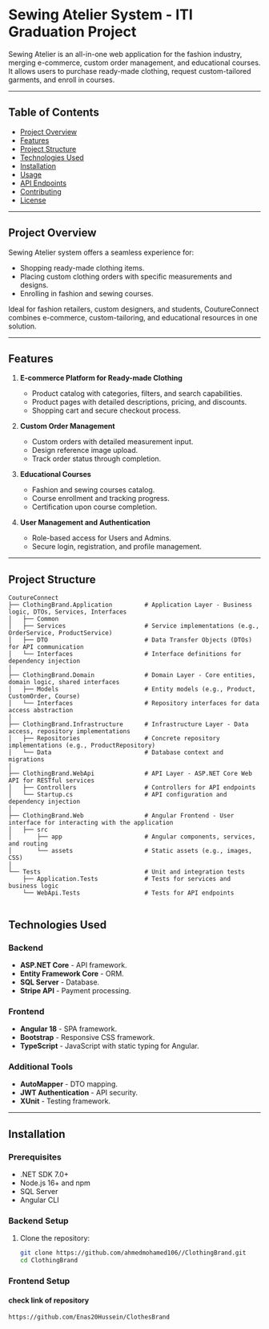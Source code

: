 # Sewing Atelier System - ITI Graduation Project

Sewing Atelier is an all-in-one web application for the fashion industry, merging e-commerce, custom order management, and educational courses. It allows users to purchase ready-made clothing, request custom-tailored garments, and enroll in courses.

---

## **Table of Contents**

- [Project Overview](#project-overview)
- [Features](#features)
- [Project Structure](#project-structure)
- [Technologies Used](#technologies-used)
- [Installation](#installation)
- [Usage](#usage)
- [API Endpoints](#api-endpoints)
- [Contributing](#contributing)
- [License](#license)

---

## **Project Overview**

Sewing Atelier system offers a seamless experience for:
- Shopping ready-made clothing items.
- Placing custom clothing orders with specific measurements and designs.
- Enrolling in fashion and sewing courses.

Ideal for fashion retailers, custom designers, and students, CoutureConnect combines e-commerce, custom-tailoring, and educational resources in one solution.

---

## **Features**

1. **E-commerce Platform for Ready-made Clothing**
   - Product catalog with categories, filters, and search capabilities.
   - Product pages with detailed descriptions, pricing, and discounts.
   - Shopping cart and secure checkout process.
  
2. **Custom Order Management**
   - Custom orders with detailed measurement input.
   - Design reference image upload.
   - Track order status through completion.

3. **Educational Courses**
   - Fashion and sewing courses catalog.
   - Course enrollment and tracking progress.
   - Certification upon course completion.

4. **User Management and Authentication**
   - Role-based access for Users and Admins.
   - Secure login, registration, and profile management.

---

## **Project Structure**

```plaintext
CoutureConnect
├── ClothingBrand.Application         # Application Layer - Business logic, DTOs, Services, Interfaces
│   ├── Common
│   ├── Services                      # Service implementations (e.g., OrderService, ProductService)
│   ├── DTO                           # Data Transfer Objects (DTOs) for API communication
│   └── Interfaces                    # Interface definitions for dependency injection
│
├── ClothingBrand.Domain              # Domain Layer - Core entities, domain logic, shared interfaces
│   ├── Models                        # Entity models (e.g., Product, CustomOrder, Course)
│   └── Interfaces                    # Repository interfaces for data access abstraction
│
├── ClothingBrand.Infrastructure      # Infrastructure Layer - Data access, repository implementations
│   ├── Repositories                  # Concrete repository implementations (e.g., ProductRepository)
│   └── Data                          # Database context and migrations
│
├── ClothingBrand.WebApi              # API Layer - ASP.NET Core Web API for RESTful services
│   ├── Controllers                   # Controllers for API endpoints
│   └── Startup.cs                    # API configuration and dependency injection
│
├── ClothingBrand.Web                 # Angular Frontend - User interface for interacting with the application
│   ├── src
│       ├── app                       # Angular components, services, and routing
│       └── assets                    # Static assets (e.g., images, CSS)
│
└── Tests                             # Unit and integration tests
    ├── Application.Tests             # Tests for services and business logic
    └── WebApi.Tests                  # Tests for API endpoints


```

## **Technologies Used**

### Backend
- **ASP.NET Core** - API framework.
- **Entity Framework Core** - ORM.
- **SQL Server** - Database.
- **Stripe API** - Payment processing.

### Frontend
- **Angular 18** - SPA framework.
- **Bootstrap** - Responsive CSS framework.
- **TypeScript** - JavaScript with static typing for Angular.

### Additional Tools
- **AutoMapper** - DTO mapping.
- **JWT Authentication** - API security.
- **XUnit** - Testing framework.

---

## **Installation**

### Prerequisites

- .NET SDK 7.0+
- Node.js 16+ and npm
- SQL Server
- Angular CLI

### Backend Setup

1. Clone the repository:
   ```bash
   git clone https://github.com/ahmedmohamed106//ClothingBrand.git
   cd ClothingBrand


### Frontend Setup    

#### check link of repository 
```bash
https://github.com/Enas20Hussein/ClothesBrand
   

